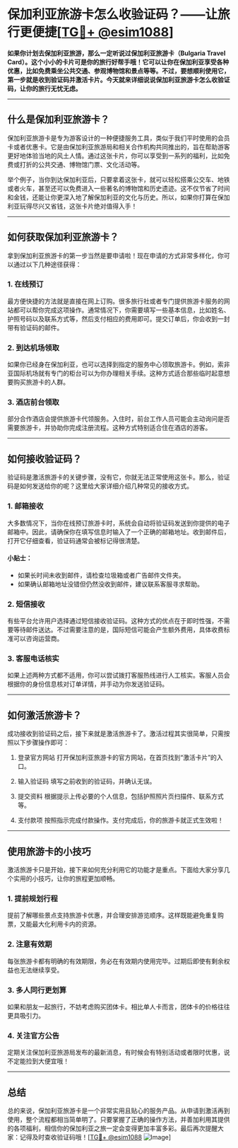 # 保加利亚旅游卡怎么收验证码？——让旅行更便捷[[TG💪+ @esim1088](https://t.me/s/esim1088)]

**如果你计划去保加利亚旅游，那么一定听说过保加利亚旅游卡（Bulgaria Travel Card）。这个小小的卡片可是你的旅行好帮手哦！它可以让你在保加利亚享受各种优惠，比如免费乘坐公共交通、参观博物馆和景点等等。不过，要想顺利使用它，第一步就是收到验证码并激活卡片。今天就来详细说说保加利亚旅游卡怎么收验证码，让你的旅行无忧无虑。**

---

## 什么是保加利亚旅游卡？

保加利亚旅游卡是专为游客设计的一种便捷服务工具，类似于我们平时使用的会员卡或者优惠卡。它是由保加利亚旅游局和相关合作机构共同推出的，旨在帮助游客更好地体验当地的风土人情。通过这张卡片，你可以享受到一系列的福利，比如免费或打折的公共交通、博物馆门票、文化活动等。

举个例子，当你到达保加利亚后，只要拿着这张卡，就可以轻松搭乘公交车、地铁或者火车，甚至还可以免费进入一些著名的博物馆和历史遗迹。这不仅节省了时间和金钱，还能让你更深入地了解保加利亚的文化与历史。所以，如果你打算在保加利亚玩得尽兴又省钱，这张卡片绝对值得入手！

---

## 如何获取保加利亚旅游卡？

拿到保加利亚旅游卡的第一步当然是要申请啦！现在申请的方式非常多样化，你可以通过以下几种途径获得：

### 1. 在线预订
最方便快捷的方法就是直接在网上订购。很多旅行社或者专门提供旅游卡服务的网站都可以帮你完成这项操作。通常情况下，你需要填写一些基本信息，比如姓名、护照号码以及联系方式等，然后支付相应的费用即可。提交订单后，你会收到一封带有验证码的邮件。

### 2. 到达机场领取
如果你已经身在保加利亚，也可以选择到指定的服务中心领取旅游卡。例如，索非亚国际机场就有专门的柜台可以为你办理相关手续。这种方式适合那些临时起意想要购买旅游卡的人群。

### 3. 酒店前台领取
部分合作酒店会提供旅游卡代领服务。入住时，前台工作人员可能会主动询问是否需要旅游卡，并协助你完成注册流程。这种方式特别适合住在酒店的游客。

---

## 如何接收验证码？

验证码是激活旅游卡的关键步骤，没有它，你就无法正常使用这张卡。那么，验证码是如何发送给你的呢？这里给大家详细介绍几种常见的接收方式。

### 1. 邮箱接收
大多数情况下，当你在线预订旅游卡时，系统会自动将验证码发送到你提供的电子邮箱中。因此，请确保你在填写信息时输入了一个正确的邮箱地址。收到邮件后，打开它仔细查看，验证码通常会被标记得很清楚。

#### 小贴士：
- 如果长时间未收到邮件，请检查垃圾箱或者广告邮件文件夹。
- 如果确认邮箱地址没错但仍然没收到邮件，建议联系客服寻求帮助。

### 2. 短信接收
有些平台允许用户选择通过短信接收验证码。这种方式的优点在于即时性强，不需要等待邮件送达。不过需要注意的是，国际短信可能会产生额外费用，具体收费标准可以咨询运营商。

### 3. 客服电话核实
如果上述两种方式都不适用，你可以尝试拨打客服热线进行人工核实。客服人员会根据你的身份信息核对订单详情，并手动为你发送验证码。

---

## 如何激活旅游卡？

成功接收到验证码之后，接下来就是激活旅游卡了。激活过程其实很简单，只需按照以下步骤操作即可：

1. 登录官方网站
   打开保加利亚旅游卡的官方网站，在首页找到“激活卡片”的入口。

2. 输入验证码
   填写之前收到的验证码，并确认无误。

3. 提交资料
   根据提示上传必要的个人信息，包括护照照片页扫描件、联系方式等。

4. 支付款项
   按照指示完成付款操作。支付完成后，你的旅游卡就正式生效啦！

---

## 使用旅游卡的小技巧

激活旅游卡只是开始，接下来如何充分利用它的功能才是重点。下面给大家分享几个实用的小技巧，让你的旅程更加顺畅。

### 1. 提前规划行程
提前了解哪些景点支持旅游卡优惠，并合理安排游览顺序。这样既能避免重复购票，又能最大化利用卡内的资源。

### 2. 注意有效期
每张旅游卡都有明确的有效期限，务必在有效期内使用完毕。过期后即使有剩余权益也无法继续享受。

### 3. 多人同行更划算
如果和朋友一起旅行，不妨考虑购买团体卡。相比单人卡而言，团体卡的价格往往更具吸引力。

### 4. 关注官方公告
定期关注保加利亚旅游局发布的最新消息，有时候会有特别活动或者限时优惠，说不定能捡到大便宜哦！

---

## 总结

总的来说，保加利亚旅游卡是一个非常实用且贴心的服务产品。从申请到激活再到使用，整个流程都相当简单明了。只要掌握了正确的操作方法，并善加利用其提供的各项福利，相信你的保加利亚之旅一定会变得更加丰富多彩。最后再次提醒大家：记得及时查收验证码哦！[[TG💪+ @esim1088](https://t.me/s/esim1088) ![Image](https://i.postimg.cc/4NQfJmqS/Snipaste-2025-05-13-00-14-12.png)]